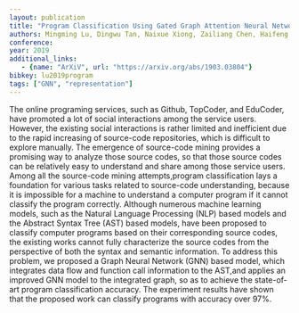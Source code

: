 ```yaml
---
layout: publication
title: "Program Classification Using Gated Graph Attention Neural Network for Online Programming Service"
authors: Mingming Lu, Dingwu Tan, Naixue Xiong, Zailiang Chen, Haifeng Li
conference:
year: 2019
additional_links:
   - {name: "ArXiV", url: "https://arxiv.org/abs/1903.03804"}
bibkey: lu2019program
tags: ["GNN", "representation"]
---
```

The online programing services, such as Github, TopCoder, and EduCoder, have promoted a lot of social interactions among the service users. However, the existing social interactions is rather limited and inefficient due to the rapid increasing of source-code repositories, which is difficult to explore manually. The emergence of source-code mining provides a promising way to analyze those source codes, so that those source codes can be relatively easy to understand and share among those service users. Among all the source-code mining attempts,program classification lays a foundation for various tasks related to source-code understanding, because it is impossible for a machine to understand a computer program if it cannot classify the program correctly. Although numerous machine learning models, such as the Natural Language Processing (NLP) based models and the Abstract Syntax Tree (AST) based models, have been proposed to classify computer programs based on their corresponding source codes, the existing works cannot fully characterize the source codes from the perspective of both the syntax and semantic information. To address this problem, we proposed a Graph Neural Network (GNN) based model, which integrates data flow and function call information to the AST,and applies an improved GNN model to the integrated graph, so as to achieve the state-of-art program classification accuracy. The experiment results have shown that the proposed work can classify programs with accuracy over 97%.